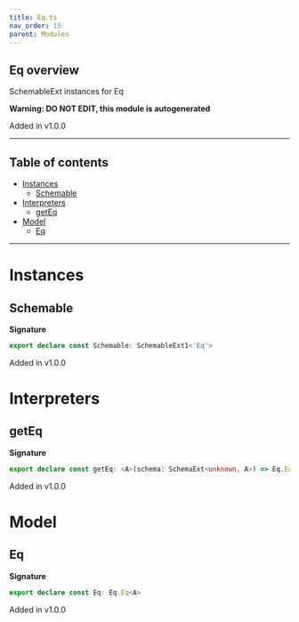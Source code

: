 ```yaml
---
title: Eq.ts
nav_order: 15
parent: Modules
---
```


## Eq overview

SchemableExt instances for Eq

**Warning: DO NOT EDIT, this module is autogenerated**

Added in v1.0.0

---

<h2 class="text-delta">Table of contents</h2>

- [Instances](#instances)
  - [Schemable](#schemable)
- [Interpreters](#interpreters)
  - [getEq](#geteq)
- [Model](#model)
  - [Eq](#eq)

---

# Instances

## Schemable

**Signature**

```ts
export declare const Schemable: SchemableExt1<'Eq'>
```

Added in v1.0.0

# Interpreters

## getEq

**Signature**

```ts
export declare const getEq: <A>(schema: SchemaExt<unknown, A>) => Eq.Eq<A>
```

Added in v1.0.0

# Model

## Eq

**Signature**

```ts
export declare const Eq: Eq.Eq<A>
```

Added in v1.0.0

